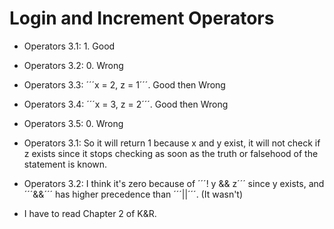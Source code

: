 # Login and Increment Operators

* Operators 3.1: 1. Good
* Operators 3.2: 0. Wrong
* Operators 3.3: ´´´x = 2, z = 1´´´. Good then Wrong
* Operators 3.4: ´´´x = 3, z = 2´´´. Good then Wrong
* Operators 3.5: 0. Wrong

* Operators 3.1: So it will return 1 because x and y exist, it will not check if z exists since
it stops checking as soon as the truth or falsehood of the statement is known.
* Operators 3.2: I think it's zero because of ´´´! y && z´´´ since y exists, and ´´´&&´´´
has higher precedence than ´´´||´´´. (It wasn't)
* I have to read Chapter 2 of K&R.
